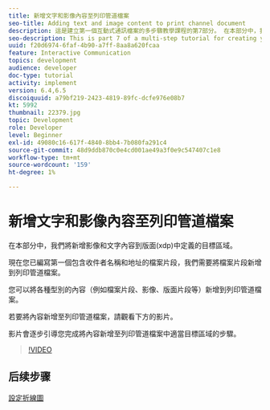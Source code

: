 ```yaml
---
title: 新增文字和影像內容至列印管道檔案
seo-title: Adding text and image content to print channel document
description: 這是建立第一個互動式通訊檔案的多步驟教學課程的第7部分。 在本部分中，我們將新增影像和文字內容到版面(xdp)中定義的目標區域。
seo-description: This is part 7 of a multi-step tutorial for creating your first interactive communications document. In this part, we will add images and text content to the target areas defined in the layout(xdp).
uuid: f20d6974-6faf-4b90-a7ff-8aa8a620fcaa
feature: Interactive Communication
topics: development
audience: developer
doc-type: tutorial
activity: implement
version: 6.4,6.5
discoiquuid: a79bf219-2423-4819-89fc-dcfe976e08b7
kt: 5992
thumbnail: 22379.jpg
topic: Development
role: Developer
level: Beginner
exl-id: 49080c16-617f-4840-8bb4-7b080fa291c4
source-git-commit: 48d9ddb870c0e4cd001ae49a3f0e9c547407c1e8
workflow-type: tm+mt
source-wordcount: '159'
ht-degree: 1%

---
```


# 新增文字和影像內容至列印管道檔案

在本部分中，我們將新增影像和文字內容到版面(xdp)中定義的目標區域。

現在您已編寫第一個包含收件者名稱和地址的檔案片段，我們需要將檔案片段新增到列印管道檔案。

您可以將各種型別的內容（例如檔案片段、影像、版面片段等）新增到列印管道檔案。

若要將內容新增至列印管道檔案，請觀看下方的影片。

影片會逐步引導您完成將內容新增至列印管道檔案中適當目標區域的步驟。

>[!VIDEO](https://video.tv.adobe.com/v/22379?quality=12&learn=on)

## 后续步骤

[設定折線圖](./configuring-line-chart.md)

